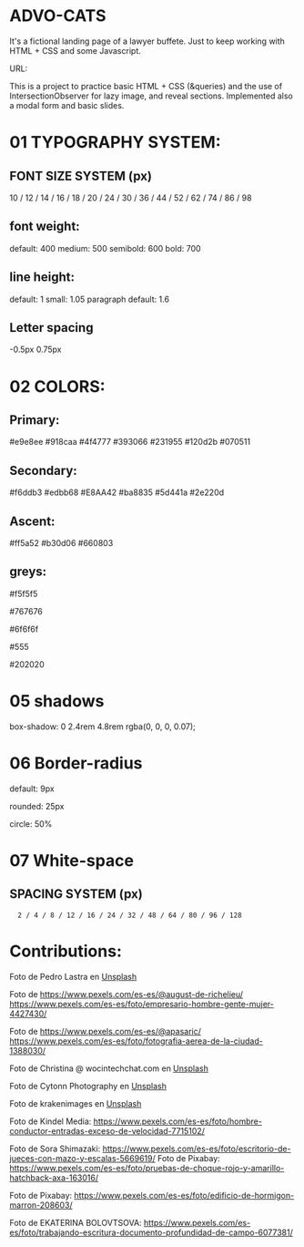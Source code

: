 # ADVO-CATS

It's a fictional landing page of a lawyer buffete. Just to keep working with HTML + CSS and some Javascript.

URL:

This is a project to practice basic HTML + CSS (&queries) and the use of IntersectionObserver for lazy image, and reveal sections. Implemented also a modal form and basic slides.

# 01 TYPOGRAPHY SYSTEM:

<link rel="preconnect" href="https://fonts.googleapis.com">
<link rel="preconnect" href="https://fonts.gstatic.com" crossorigin>
<link href="https://fonts.googleapis.com/css2?family=Cormorant+Garamond:wght@400;500;600;700&display=swap" rel="stylesheet">

## FONT SIZE SYSTEM (px)

10 / 12 / 14 / 16 / 18 / 20 / 24 / 30 / 36 / 44 / 52 / 62 / 74 / 86 / 98

## font weight:

default: 400
medium: 500
semibold: 600
bold: 700

## line height:

default: 1
small: 1.05
paragraph default: 1.6

## Letter spacing

-0.5px
0.75px

# 02 COLORS:

## Primary:

#e9e8ee
#918caa
#4f4777
#393066
#231955
#120d2b
#070511

## Secondary:

#f6ddb3
#edbb68
#E8AA42
#ba8835
#5d441a
#2e220d

## Ascent:

#ff5a52
#b30d06
#660803

## greys:

#f5f5f5

#767676

#6f6f6f

#555

#202020

# 05 shadows

box-shadow: 0 2.4rem 4.8rem rgba(0, 0, 0, 0.07);

# 06 Border-radius

default: 9px

rounded: 25px

circle: 50%

# 07 White-space

## SPACING SYSTEM (px)

      2 / 4 / 8 / 12 / 16 / 24 / 32 / 48 / 64 / 80 / 96 / 128

# Contributions:

Foto de Pedro Lastra</a> en <a href="https://unsplash.com/es/fotos/Nyvq2juw4_o">Unsplash</a>

Foto de https://www.pexels.com/es-es/@august-de-richelieu/
https://www.pexels.com/es-es/foto/empresario-hombre-gente-mujer-4427430/

Foto de https://www.pexels.com/es-es/@apasaric/
https://www.pexels.com/es-es/foto/fotografia-aerea-de-la-ciudad-1388030/

Foto de Christina @ wocintechchat.com</a> en <a href="https://unsplash.com/es/s/fotos/reunion?utm_source=unsplash&utm_medium=referral&utm_content=creditCopyText">Unsplash</a>

Foto de Cytonn Photography</a> en <a href="https://unsplash.com/es/s/fotos/reunion?utm_source=unsplash&utm_medium=referral&utm_content=creditCopyText">Unsplash</a>

Foto de krakenimages</a> en <a href="https://unsplash.com/es/s/fotos/reunion?utm_source=unsplash&utm_medium=referral&utm_content=creditCopyText">Unsplash</a>

Foto de Kindel Media: https://www.pexels.com/es-es/foto/hombre-conductor-entradas-exceso-de-velocidad-7715102/

Foto de Sora Shimazaki: https://www.pexels.com/es-es/foto/escritorio-de-jueces-con-mazo-y-escalas-5669619/
Foto de Pixabay: https://www.pexels.com/es-es/foto/pruebas-de-choque-rojo-y-amarillo-hatchback-axa-163016/

Foto de Pixabay: https://www.pexels.com/es-es/foto/edificio-de-hormigon-marron-208603/

Foto de EKATERINA BOLOVTSOVA: https://www.pexels.com/es-es/foto/trabajando-escritura-documento-profundidad-de-campo-6077381/
